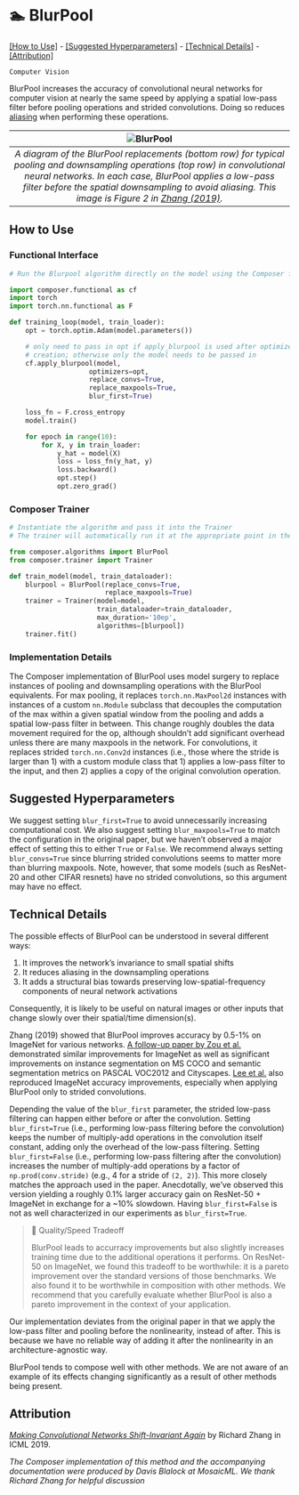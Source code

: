 # 🏊 BlurPool

[\[How to Use\]](#how-to-use) - [\[Suggested Hyperparameters\]](#suggested-hyperparameters) - [\[Technical Details\]](#technical-details) - [\[Attribution\]](#attribution)

`Computer Vision`

BlurPool increases the accuracy of convolutional neural networks for computer vision at nearly the same speed by applying a spatial low-pass filter before pooling operations and strided convolutions.
Doing so reduces [aliasing](https://en.wikipedia.org/wiki/Aliasing) when performing these operations.

| ![BlurPool](https://storage.googleapis.com/docs.mosaicml.com/images/methods/blurpool-antialiasing.png) |
|:--:
|*A diagram of the BlurPool replacements (bottom row) for typical pooling and downsampling operations (top row) in convolutional neural networks. In each case, BlurPool applies a low-pass filter before the spatial downsampling to avoid aliasing. This image is Figure 2 in [Zhang (2019)](https://proceedings.mlr.press/v97/zhang19a.html).*|

## How to Use

### Functional Interface

```python
# Run the Blurpool algorithm directly on the model using the Composer functional API

import composer.functional as cf
import torch
import torch.nn.functional as F

def training_loop(model, train_loader):
    opt = torch.optim.Adam(model.parameters())

    # only need to pass in opt if apply_blurpool is used after optimizer
    # creation; otherwise only the model needs to be passed in
    cf.apply_blurpool(model,
                    optimizers=opt,
                    replace_convs=True,
                    replace_maxpools=True,
                    blur_first=True)

    loss_fn = F.cross_entropy
    model.train()

    for epoch in range(10):
        for X, y in train_loader:
            y_hat = model(X)
            loss = loss_fn(y_hat, y)
            loss.backward()
            opt.step()
            opt.zero_grad()
```

### Composer Trainer

```python
# Instantiate the algorithm and pass it into the Trainer
# The trainer will automatically run it at the appropriate point in the training loop

from composer.algorithms import BlurPool
from composer.trainer import Trainer

def train_model(model, train_dataloader):
    blurpool = BlurPool(replace_convs=True,
                        replace_maxpools=True)
    trainer = Trainer(model=model,
                      train_dataloader=train_dataloader,
                      max_duration='10ep',
                      algorithms=[blurpool])
    trainer.fit()
```

### Implementation Details

The Composer implementation of BlurPool uses model surgery to replace instances of pooling and downsampling operations with the BlurPool equivalents.
For max pooling, it replaces `torch.nn.MaxPool2d` instances with instances of a custom `nn.Module` subclass that decouples the computation of the max within a given spatial window from the pooling and adds a spatial low-pass filter in between. This change roughly doubles the data movement required for the op, although shouldn’t add significant overhead unless there are many maxpools in the network. For convolutions, it replaces strided `torch.nn.Conv2d` instances (i.e., those where the stride is larger than 1) with a custom module class that 1) applies a low-pass filter to the input, and then 2) applies a copy of the original convolution operation.

## Suggested Hyperparameters

We suggest setting `blur_first=True` to avoid unnecessarily increasing computational cost.
We also suggest setting `blur_maxpools=True` to match the configuration in the original paper, but we haven’t observed a major effect of setting this to either `True` or `False`. We recommend always setting `blur_convs=True` since blurring strided convolutions seems to matter more than blurring maxpools. Note, however, that some models (such as ResNet-20 and other CIFAR resnets) have no strided convolutions, so this argument may have no effect.

## Technical Details

The possible effects of BlurPool can be understood in several different ways:
1. It improves the network’s invariance to small spatial shifts
2. It reduces aliasing in the downsampling operations
3. It adds a structural bias towards preserving low-spatial-frequency components of neural network activations

Consequently, it is likely to be useful on natural images or other inputs that change slowly over their spatial/time dimension(s).

Zhang (2019) showed that BlurPool improves accuracy by 0.5-1% on ImageNet for various networks.
[A follow-up paper by Zou et al.](https://maureenzou.github.io/ddac/) demonstrated similar improvements for ImageNet as well as significant improvements on instance segmentation on MS COCO and semantic segmentation metrics on PASCAL VOC2012 and Cityscapes.
[Lee et al.](https://arxiv.org/abs/2001.06268) also reproduced ImageNet accuracy improvements, especially when applying BlurPool only to strided convolutions.

Depending the value of the `blur_first` parameter, the strided low-pass filtering can happen either before or after the convolution.
Setting `blur_first=True` (i.e., performing low-pass filtering before the convolution) keeps the number of multiply-add operations in the convolution itself constant, adding only the overhead of the low-pass filtering.
Setting `blur_first=False` (i.e., performing low-pass filtering after the convolution) increases the number of multiply-add operations by a factor of `np.prod(conv.stride)` (e.g., 4 for a stride of `(2, 2)`). This more closely matches the approach used in the paper. Anecdotally, we’ve observed this version yielding a roughly 0.1% larger accuracy gain on ResNet-50 + ImageNet in exchange for a ~10% slowdown. Having `blur_first=False` is not as well characterized in our experiments as `blur_first=True`.

> 🚧 Quality/Speed Tradeoff
>
> BlurPool leads to accurracy improvements but also slightly increases training time due to the additional operations it performs.
> On ResNet-50 on ImageNet, we found this tradeoff to be worthwhile: it is a pareto improvement over the standard versions of those benchmarks.
> We also found it to be worthwhile in composition with other methods.
> We recommend that you carefully evaluate whether BlurPool is also a pareto improvement in the context of your application.

Our implementation deviates from the original paper in that we apply the low-pass filter and pooling before the nonlinearity, instead of after. This is because we have no reliable way of adding it after the nonlinearity in an architecture-agnostic way.

BlurPool tends to compose well with other methods. We are not aware of an example of its effects changing significantly as a result of other methods being present.

## Attribution

[*Making Convolutional Networks Shift-Invariant Again*](https://proceedings.mlr.press/v97/zhang19a.html) by Richard Zhang in ICML 2019.

*The Composer implementation of this method and the accompanying documentation were produced by Davis Blalock at MosaicML. We thank Richard Zhang for helpful discussion*
